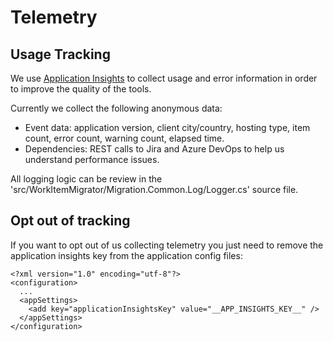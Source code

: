 # Telemetry

## Usage Tracking

We use [Application Insights](https://azure.microsoft.com/en-us/services/monitor/) to collect usage and error information in order to improve the quality of the tools.

Currently we collect the following anonymous data:

* Event data: application version, client city/country, hosting type, item count, error count, warning count, elapsed time.
* Dependencies: REST calls to Jira and Azure DevOps to help us understand performance issues.

All logging logic can be review in the 'src/WorkItemMigrator/Migration.Common.Log/Logger.cs' source file.

## Opt out of tracking

If you want to opt out of us collecting telemetry you just need to remove the application insights key from the application config files:

```
<?xml version="1.0" encoding="utf-8"?>
<configuration>
  ...
  <appSettings>
    <add key="applicationInsightsKey" value="__APP_INSIGHTS_KEY__" /> 
  </appSettings>
</configuration>
```
